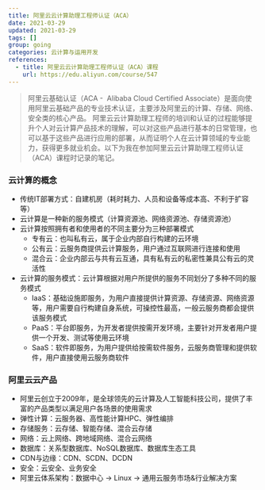 ```yaml
---
title: 阿里云云计算助理工程师认证（ACA）
date: 2021-03-29
updated: 2021-03-29
tags: []
group: going
categories: 云计算与运用开发
references:
  - title: 阿里云云计算助理工程师认证（ACA）课程
    url: https://edu.aliyun.com/course/547
---
```


>阿里云基础认证（ACA -  Alibaba Cloud Certified Associate）是面向使用阿里云基础产品的专业技术认证，主要涉及阿里云的计算、存储、网络、安全类的核心产品。 阿里云云计算助理工程师的培训和认证的过程能够提升个人对云计算产品技术的理解，可以对这些产品进行基本的日常管理，也可以基于这些产品进行应用的部署，从而证明个人在云计算领域的专业能力，获得更多就业机会。以下为我在参加阿里云云计算助理工程师认证（ACA）课程时记录的笔记。

<!--more-->

### 云计算的概念

- 传统IT部署方式：自建机房（耗时耗力、人员和设备等成本高、不利于扩容等）
- 云计算是一种新的服务模式（计算资源池、网络资源池、存储资源池）
- 云计算按照拥有者和使用者的不同主要分为三种部署模式
  - 专有云：也叫私有云，属于企业内部自行构建的云环境
  - 公有云：云服务商提供云计算服务，用户通过互联网进行连接和使用
  - 混合云：企业内部云与共有云互通，具有私有云的私密性兼具公有云的灵活性
- 云计算的服务模式：云计算根据对用户所提供的服务不同划分了多种不同的服务模式
  - IaaS：基础设施即服务，为用户直接提供计算资源、存储资源、网络资源等，用户需要自行构建自身系统，可操控性最高，一般云服务商都会提供该服务模式
  - PaaS：平台即服务，为开发者提供按需开发环境，主要针对开发者用户提供一个开发、测试等使用云环境
  - SaaS：软件即服务，为用户提供给按需软件服务，云服务商管理和提供软件，用户直接使用云服务商软件

### 阿里云云产品

- 阿里云创立于2009年，是全球领先的云计算及人工智能科技公司，提供了丰富的产品类型以满足用户各场景的使用需求
- 弹性计算：云服务器、高性能计算HPC、弹性编排
- 存储服务：云存储、智能存储、混合云存储
- 网络：云上网络、跨地域网络、混合云网络
- 数据库：关系型数据库、NoSQL数据库、数据库生态工具
- CDN与边缘：CDN、SCDN、DCDN
- 安全：云安全、业务安全
- 阿里云体系架构：数据中心 -> Linux -> 通用云服务市场&行业解决方案

